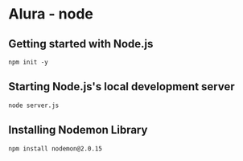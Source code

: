 # Alura - node

## Getting started with Node.js

```
npm init -y
```

## Starting Node.js's local development server
```
node server.js
```

## Installing Nodemon Library
```
npm install nodemon@2.0.15
```



